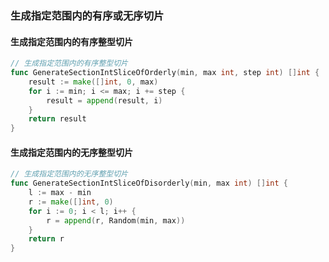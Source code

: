 ### 生成指定范围内的有序或无序切片

#### 生成指定范围内的有序整型切片

```go
// 生成指定范围内的有序整型切片
func GenerateSectionIntSliceOfOrderly(min, max int, step int) []int {
	result := make([]int, 0, max)
	for i := min; i <= max; i += step {
		result = append(result, i)
	}
	return result
}
```

#### 生成指定范围内的无序整型切片

```go
// 生成指定范围内的无序整型切片
func GenerateSectionIntSliceOfDisorderly(min, max int) []int {
	l := max - min
	r := make([]int, 0)
	for i := 0; i < l; i++ {
		r = append(r, Random(min, max))
	}
	return r
}
```